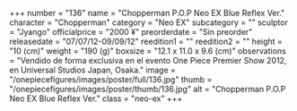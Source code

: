 +++
number = "136"
name = "Chopperman P.O.P Neo EX Blue Reflex Ver."
character = "Chopperman"
category = "Neo EX"
subcategory = ""
sculptor = "Jyango"
officialprice = "2000 ¥"
preorderdate = "Sin preorder"
releasedate = "07/07/12-09/09/12"
reedition1 = ""
reedition2 = ""
height = "10 (cm)"
weight = "190 (g)"
boxsize = "12.1 x 11.0 x 9.6 (cm)"
observations = "Vendido de forma exclusiva en el evento One Piece Premier Show 2012, en Universal Studios Japan, Osaka."
image = "/onepiecefigures/images/poster/full/136.jpg"
thumb = "/onepiecefigures/images/poster/thumb/136.jpg"
alt = "Chopperman P.O.P Neo EX Blue Reflex Ver."
class = "neo-ex"
+++
